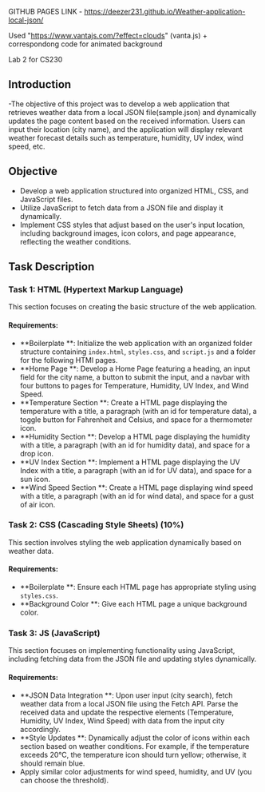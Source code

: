 GITHUB PAGES LINK -
https://deezer231.github.io/Weather-application-local-json/

Used "https://www.vantajs.com/?effect=clouds" (vanta.js) + correspondong code for animated background

Lab 2 for CS230

## Introduction

-The objective of this project was to develop a web application that retrieves weather data from a local JSON file(sample.json) and dynamically updates the page content based on the received information. 
 Users can input their location (city name), and the application will display relevant weather forecast details such as temperature, humidity, UV index, wind speed, etc.

## Objective

- Develop a web application structured into organized HTML, CSS, and JavaScript files.
- Utilize JavaScript to fetch data from a JSON file and display it dynamically.
- Implement CSS styles that adjust based on the user's input location, including background images, icon colors, and page appearance, reflecting the weather conditions.

## Task Description

### Task 1: HTML (Hypertext Markup Language) 

This section focuses on creating the basic structure of the web application.

#### Requirements:

- **Boilerplate **: Initialize the web application with an organized folder structure containing `index.html`, `styles.css`, and `script.js` and a folder for the following HTMl pages.
- **Home Page **: Develop a Home Page featuring a heading, an input field for the city name, a button to submit the input, and a navbar with four buttons to pages for Temperature, Humidity, UV Index, and Wind Speed.
- **Temperature Section **: Create a HTML page displaying the temperature with a title, a paragraph (with an id for temperature data), a toggle button for Fahrenheit and Celsius, and space for a thermometer icon.
- **Humidity Section **: Develop a HTML page displaying the humidity with a title, a paragraph (with an id for humidity data), and space for a drop icon.
- **UV Index Section **: Implement a HTML page displaying the UV Index with a title, a paragraph (with an id for UV data), and space for a sun icon.
- **Wind Speed Section **: Create a HTML page displaying wind speed with a title, a paragraph (with an id for wind data), and space for a gust of air icon.

### Task 2: CSS (Cascading Style Sheets) (10%)

This section involves styling the web application dynamically based on weather data.

#### Requirements:

- **Boilerplate **: Ensure each HTML page has appropriate styling using `styles.css`.
- **Background Color **: Give each HTML page a unique background color.

### Task 3: JS (JavaScript) 

This section focuses on implementing functionality using JavaScript, including fetching data from the JSON file and updating styles dynamically.

#### Requirements:

- **JSON Data Integration **: Upon user input (city search), fetch weather data from a local JSON file using the Fetch API. Parse the received data and update the respective elements (Temperature, Humidity, UV Index, Wind Speed) with data from the input city accordingly.
- **Style Updates **: Dynamically adjust the color of icons within each section based on weather conditions. For example, if the temperature exceeds 20°C, the temperature icon should turn yellow; otherwise, it should remain blue.
- Apply similar color adjustments for wind speed, humidity, and UV (you can choose the threshold).
